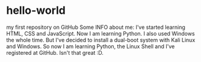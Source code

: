 # hello-world
my first repository on GitHub
Some INFO about me: I've started learning HTML, CSS and JavaScript. Now I am learning Python. I also used Windows the whole time. But I've decided to install a dual-boot system with Kali Linux and Windows. So now I am learning Python, the Linux Shell and I've registered at GitHub. Isn't that great :D.

